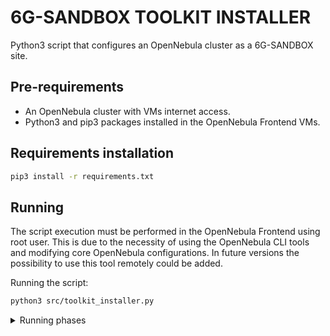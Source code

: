 # 6G-SANDBOX TOOLKIT INSTALLER

Python3 script that configures an OpenNebula cluster as a 6G-SANDBOX site. 

## Pre-requirements

- An OpenNebula cluster with VMs internet access.
- Python3 and pip3 packages installed in the OpenNebula Frontend VMs.

## Requirements installation

```bash
pip3 install -r requirements.txt
```

## Running
The script execution must be performed in the OpenNebula Frontend using root user. This is due to the necessity of using the OpenNebula CLI tools and modifying core OpenNebula configurations. In future versions the possibility to use this tool remotely could be added.

Running the script:
```bash
python3 src/toolkit_installer.py
```

<details>
  <summary>Running phases</summary>
  
  ## Phase 1

  - Adding the 6GSandbox marketplace to OpenNebula if not present
  - Refreshing the list of available appliances in the marketplace

  ## Phase 2

  - Downloading base required appliances: Ubuntu, OneKE, 6GSANDBOX-core. The user is able to select version and datastore for each one.

  ## Phase 2.1

  - Instantiation of the 6GSANDBOX-core appliance. The user will be prompted for the required parameters. Pending to add further healthchecks.

  ## Phase 3

  - Donwloading and scanning the 6G Library repository for appliances
  - Matching the found appliances with the ones present in the 6G-SANDBOX Marketplace
  - Console dialog, asking the installer which component appliances  wants to import into the datastore. The appliances shown are the ones matching.


  ## Phase 4 => Pending

  - Create a form with information included in the SITES repository
    - ID of the networks
    - ID of the images
    - ID of the services
  - From a jinja template, generate the associated SITES file to be uploaded to private repo
  - Push the new site to github
    - TBD: You have to encrypt the info of the sites so that they are not seen with each other to avoid security flaws. This is easy using Ansible encrypt/decrypt. This way the repository can be made public, and we avoid additional configuration in Jenkins to clone and push private repos.
    - Each SITE must keep their master key to decrypt their file and configure it in their Jenkins

  ## Phase 5

  - Launching a basic TN. A pipeline can be created in Jenkins, for the operator to enter and execute.
  - Validation and certification. Some testing.